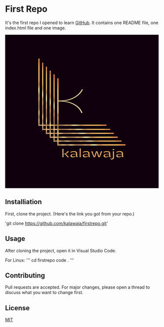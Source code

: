 # First Repo

It's the first repo I opened to learn [GitHub](https://www.github.com).
It contains one README file, one index.html file and one image.

![projectimage](kalawajaLogo.png)


## Installiation

First, clone the project. 
(Here's the link you got from your repo.)

'git clone https://github.com/kalawaja/firstrepo.git'

## Usage 

After cloning the project, open it in Visual Studio Code.

For Linux:
'''
cd firstrepo 
code .
'''
## Contributing

Pull requests are accepted. For major changes, please open a thread to discuss what you want to change first.

## License

[MIT](https://choosealicense.com/licenses/mit/)




